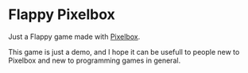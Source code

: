 # Flappy Pixelbox
Just a Flappy game made with [Pixelbox](https://github.com/cstoquer/pixelbox).

This game is just a demo, and I hope it can be usefull to people new to Pixelbox and new to programming games in general.
